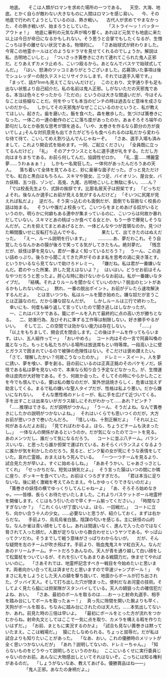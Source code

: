 　地底。
　そこは人類がロマンを求めた場所の一つである。
　天空、大海、地底。とかく自らが敵わない大きなものに人間はロマンを感じ易い。
　今、その地底で行われてようとしているのは、熱き戦い。
　古代人が求めてやまなかった、その熱き戦いが、始まろうとしていた。
　
　
　｢ストライ～ッ！バッターアウトォ！｣
　地底に審判の元気な声が鳴り響く。あれほど元気でも地底に来た以上は今日が命日になるかもしれない。そう思うと合掌でもしたくなるが、生憎こっちは手の離せない状況である。物理的に。
　｢さあ始球式が終わりました。今宵この地霊ホールはどのようなドラマを見せてくれるのでしょうか。解説は私、古明地こいしと、｣
　｢ついさっき簀巻きにされて連れてこられた鬼人正邪だ。とりあえずカメラ止めろ、こいつ殴るから。あとなんでバスケで始球式してんだ。｣
　｢はい、怒涛のツッコミありがとうございました。応募頂いた事項は後でシュレッダーの耐久テストにリサイクルします。それでは選手入場です。｣
　｢まって、話が1nmも見えてこないんだけど｣
　このとおり、文字通り手も足も出ない状態より自己紹介だ。私の名前は鬼人正邪。しがないただの天邪鬼である。本当は色々とやったから『ただの』というのは大きな間違いだが、今はそんなことは些細なことだ。何をやっても本当のピンチの時は過去など意味を成さないのだから。
　しかしてその天邪鬼がなぜここにいるのかというと、私が教えてほしい。起きた。歯を磨いた。飯を食べた。森を散歩した。気づけば簀巻きになった。一体この一連の動作のどこに落ち度があったのか。あぁそろそろ端午の節句だしなとか呑気な思考が頭を過る。｢いや、太巻きを作るなら節分の方が良いでしょ｣そんな対抗意見も出てきたがどちらも食べられるのは私だから変わらな待て待て、こいしてめえ割り込んでんじゃねーぞ。
　｢さあ、選手入場も済みまして、これより開会式を始めます。一同、ご起立ください｣
　｢全員既に立ってるんだけど｣
　｢礼｣
　そのアナウンスとともに選手達が礼をする。ただし方向はまちまちである。お前ら何してんだ。協調性ゼロか。
　｢礼…霊……博麗霊夢……うわぁぁぁ！｣
　しかも一名発狂した。一体何があったんだろうあの天人。
　落ち着いて全体を見てみると、妙に豪華な面子だった。ざっと見ただけでも、紅白と黒白はもちろん、スキマや狼女、三つ足、バイオリン、屋台女、バカ妖精、五つ目、ゾンビ、高兎、九尾、古明地こいしと無駄に多い。……ん？
　｢では校長先生より、式辞の挨拶です。比那名居天子は担架です｣
　｢どっちだよそれ。後なんか選手にお前が見える気がするんだけど｣
　｢そいつに尻尾が見えれば私だよ｣
　逆だろ。そう突っ込むのも面倒だが、面倒でも容赦なく校長の話は始まる。
　そういや誰だよ校長って。こいつらをまとめあげる奴がいるというのか。明らかに何癖もある連中が集まっているのに、こいつらは何故か暴れだしていない。スキマとあの桃ばっか食べてる女とか、もう一歩で爆発しそうなんだが。これを抑えてまとめあげるとか、一体どんなやつが首領なのか。見つけた瞬間腹いせに反転打ち込んでやる。
　
　
　
　果たして、出てきたのはぬえだった。
　｢えー、ルール説明を行います。｣
　
　…………あ、夢だわこれ。そう自覚したらなんかあの獏が後ろで笑ってる気がしてきたもん。絶対夢だ。
　｢残念だが、妖怪は夢を見ない。君が一番よく知っているだろう？｣
　うーん、この追い詰めっぷり。後ろから聞こえてきた声がそのまま私を思考の渦に突き落とす。というかいるなら見てないで助けろドレミー。
　｢嫌だね。私は君が一番嫌いなんだ。君のやった所業、許した覚えはないよ？｣
　はいはい。どうせお前はそんなやつだろうと思ったよ。肝心な時に助けないからなお前は。私が一番嫌いなタイプだ。
　｢結構。それよりルールを聞かなくていいのかい？脱出のヒントがあるかもしれないのに。｣
　黙れ、一番の脱出ポイント。お前がデレたら速攻解決するんだよ。
　とは言いつつも、私はルールを聞き始めた。嫌な奴だが言うことは正論なのだ。だから嫌な奴なんだが。
　しかしルールは三行で終わった。
　幸いにも、何度も繰り返して言っていたので聞き逃しはしなかったが。
　一、これはバスケである。籠にボールを入れて最終的に点の高い方が勝ちとなる。
　二、妨害行為、及びそれに準ずる工作等は制限しない。好き勝手やるがいい。
　そして三、この空間では効かない能力は存在しない。
　
　｢……｣
　｢以上をもちまして、開会式を閉会します。この後はチームを作ってもらいます。はい、五人組作ってー｣
　｢おいやめろ｣
　コート内はその一言で阿鼻叫喚の嵐となった。もっとも私たちがいる場所は放送席もとい特等席。一段高い上に壁とガラスで囲まれているので被弾の危険性はない。そこだけは褒め讃えたい。
　｢さて、理解したかい？何故こうなったのか。｣
　ドレミー・スイート。人を夢に誘い、夢を喰い、夢を創る。目の前にいるのは正真正銘のそのバケモノだ。妖怪である私は夢を見ないので、本来なら知り合う予定などなかった。が、生憎運命は皮肉が大好物である。そう、何故か会った。そしてその時にやらかしたことを今でも恨んでいる。要は私の敵なのだが、案外世話焼きらしく、危害は加えず助言してくる。まるで私の嫌いな聖人タイプだが、性格は私より悪い。だから嫌いになれない。
　そんな悪性格のドレミーが、私に手を広げて近づいてくる。手を出すことは出来ないがガラス越しにそれがわかって……あれ？ピンチ？
　｢……推理はできる。だが説明がつかん。｣
　｢うーん、そうだよね。なんで簀巻きにしたかの説明がつかないよね。｣
　それはいくらでも思いつくのだが。大方お前が思いつきで巻いたんだろ。
　｢惜しいね、十割正解だよ｣
　｢それ以上に何があるんだよお前｣
　｢見てればわかるよ。ほら、ちょうどチームも決まったし。｣
　一体なんの関係があるというのか。だが気になったのでコートを見る。あのメンツだし、誰だって気になるだろう。
　コートに並ぶ八チーム。バランスいいな、と思ったら誰か担架で運ばれている。おそらくバランスよくなるように誰かが気を利かしたのだろう。見ると、ピンク髪の女が死にそうな表情をしていた。哀れ亡霊姫。おまえはもう死んでいる。
　｢一つ一つチームを見るより、試合見た方が早いよ。すぐに始めるしね。｣
　｢ああそうかい。じゃあさっさとしてくれ｣
　｢せっかちだな。短気は損気だよ。｣
　そう言った獏はいつの間にか隣に座り、ポッキーを食べていた。お前はくつろぎすぎだろ。
　｢君は本当に足りないな。後に続く激戦を考えてみたまえ。今しかゆっくりできないのだよ｣
　｢簀巻きの妖怪の横でゆっくりしてんじゃねーよ｣
　｢あ、そろそろ始めなきゃ。――皆様、長らくお待たせいたしました。これよりバスケットボール地霊杯を開催します。くじはもう引いたので早くチーム揃ってください。｣
　｢時間なさすぎないか？｣
　｢これくらいが丁度いいよ。ほら、一回戦だ。｣
　コートに立ち、向かい合う十人の少女。……必要ないと思うが、紹介しておく。まずは右からだな。
　手前より、烏烏烏雀白狼。陰謀の匂いを感じる。主に妖怪の山的な。なんか雀は青い顔をしてるし。あれは間違いなく、進んで入ったのではなく脅されて入った顔だ。人数が足りないから数合わせというヤツである。やっぱ山ってクソだわ。そうまでして戦う意味がさっぱりわからないが。
　だが、そんな疑問を左のチームが吹き飛ばす。手前より、吸血鬼鬼スキマ紅白天人。なんだあのドリームチーム。チートだろうあんなの。天人が青を通り越して白い顔をして松葉杖をついているが、それを引いてもあまりある戦闘力だ。休ませてやればいいのに。
　｢さあそれでは、地霊杯記念すべき一戦目を今始めたいと思います。両者向かい合って礼は済ませたと思いますので早速ジャンプボール！｣
　今まさに礼をしようとした天人の額を撃ち抜いて、地面からボールが打ち出された。グッバイ天人。そして打ち出した穴が閉まった。便利だなあ河童の技術。そしてよく見たら脇には担架隊がスタンバイしている。天人の額狙ったの確信犯だよね、おい。
　｢さあ、最初のボールを取るのは……おーっと射命丸選手、相手を踏み台にしてボールを取ったぁー！｣
　真っ先に隙間を開いた腕よりも早く、天狗がボールを取る。ちなみに踏み台にされたのは天人だ。……本気出してないか、あれ。前見た時の三倍は早いよ。
　｢最初にボールをとった方が流れをつかむからね。射命丸文としてはここで一気に点を取り、カメラを構える暇を作りたいはずだ。｣
　｢お前、まともに実況するのかよ｣
　｢試合も見ない簀巻きは黙っていたまえ。ここは戦場だ。｣
　獏にたしなめられる。ちょっと屈辱だ。だが私は試合よりも知りたいことがあった。
　｢なあ、おい。これの優勝時のメリットが全く思いつかないんだが｣
　｢あれ？説明してないの、ドレミーちゃん。｣
　｢知らないものをどうやって説明しろというのかね｣
　ここにいるくせに実行委員じゃないのかお前。あんなに大物感出しといてそれはないぞ。こっちには知る権利があるのだ。
　｢しょうがないなあ、教えてあげる。優勝賞品はね――｣
　
　
　
　｢鬼人正邪。あなたの身柄だよ。｣